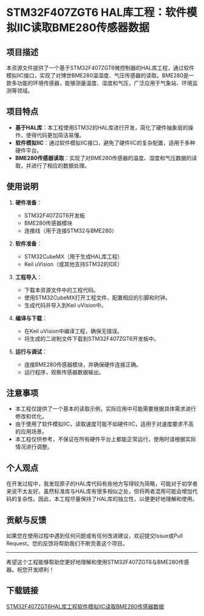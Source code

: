 # STM32F407ZGT6 HAL库工程：软件模拟IIC读取BME280传感器数据

## 项目描述

本资源文件提供了一个基于STM32F407ZGT6微控制器的HAL库工程，通过软件模拟IIC接口，实现了对博世BME280温湿度、气压传感器的读取。BME280是一款多功能的环境传感器，能够测量温度、湿度和气压，广泛应用于气象站、环境监测等领域。

## 项目特点

- **基于HAL库**：本工程使用STM32的HAL库进行开发，简化了硬件抽象层的操作，使得代码更加简洁易懂。
- **软件模拟IIC**：通过软件模拟IIC接口，避免了硬件IIC的复杂配置，适用于多种硬件平台。
- **BME280传感器读取**：实现了对BME280传感器的温度、湿度和气压数据的读取，并进行了相应的数据处理。

## 使用说明

1. **硬件准备**：
   - STM32F407ZGT6开发板
   - BME280传感器模块
   - 连接线（用于连接STM32与BME280）

2. **软件准备**：
   - STM32CubeMX（用于生成HAL库工程）
   - Keil uVision（或其他支持STM32的IDE）

3. **工程导入**：
   - 下载本资源文件中的工程代码。
   - 使用STM32CubeMX打开工程文件，配置相应的引脚和时钟。
   - 生成代码并导入到Keil uVision中。

4. **编译与下载**：
   - 在Keil uVision中编译工程，确保无错误。
   - 将生成的二进制文件下载到STM32F407ZGT6开发板中。

5. **运行与调试**：
   - 连接BME280传感器模块，并确保硬件连接正确。
   - 运行程序，观察传感器数据输出。

## 注意事项

- 本工程仅提供了一个基本的读取示例，实际应用中可能需要根据具体需求进行修改和优化。
- 由于使用了软件模拟IIC，读取速度可能不如硬件IIC，适用于对速度要求不高的应用场景。
- 本工程仅供参考，不保证在所有硬件平台上都能正常运行，使用时请根据实际情况进行调整。

## 个人观点

在开发过程中，我发现原子的HAL库代码有些地方写得较为简略，可能对于初学者来说不太友好。虽然标准库与HAL库有很多相似之处，但将两者混用可能会增加代码的复杂性。因此，本工程尽量保持了HAL库的独立性，以便更好地理解和使用。

## 贡献与反馈

如果您在使用过程中遇到任何问题或有任何改进建议，欢迎提交Issue或Pull Request。您的反馈将帮助我们不断完善这个项目。

---

希望这个工程能够帮助您更好地理解和使用STM32F407ZGT6与BME280传感器。祝您开发顺利！

## 下载链接

[STM32F407ZGT6HAL库工程软件模拟IIC读取BME280传感器数据](https://pan.quark.cn/s/617643b03e06)